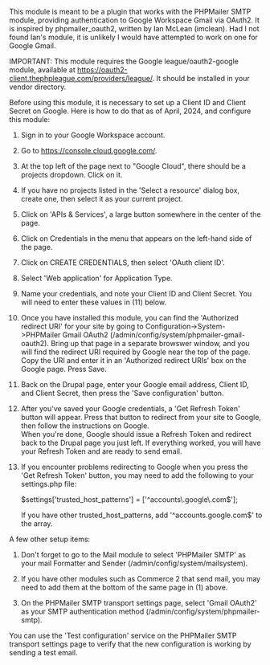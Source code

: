 This module is meant to be a plugin that works with the PHPMailer SMTP module, providing
authentication to Google Workspace Gmail via OAuth2.  It is inspired by phpmailer_oauth2,
written by Ian McLean (imclean).  Had I not found Ian's module, it is unlikely I would
have attempted to work on one for Google Gmail.

IMPORTANT:  This module requires the Google league/oauth2-google module, available at 
https://oauth2-client.thephpleague.com/providers/league/.  It should be installed in
your vendor directory.

Before using this module, it is necessary to set up a Client ID and Client Secret
on Google.  Here is how to do that as of April, 2024, and configure this module:

1.  Sign in to your Google Workspace account.

2.  Go to https://console.cloud.google.com/.

3.  At the top left of the page next to "Google Cloud", there should be a projects dropdown. 
    Click on it.

4.  If you have no projects listed in the 'Select a resource' dialog box, create one,
    then select it as your current project.

5.  Click on 'APIs & Services', a large button somewhere in the center of the page.

6.  Click on Credentials in the menu that appears on the left-hand side of the page.

7.  Click on CREATE CREDENTIALS, then select 'OAuth client ID'.

8.  Select 'Web application' for Application Type.

9.  Name your credentials, and note your Client ID and Client Secret.  You will need to 
    enter these values in (11) below.

10. Once you have installed this module, you can find the 'Authorized redirect URI' for your site
    by going to Configuration->System->PHPMailer Gmail OAuth2 (/admin/config/system/phpmailer-gmail-oauth2).
    Bring up that page in a separate browswer window, and you will find the redirect URI required by 
    Google near the top of the page.  Copy the URI and enter it in an 'Authorized redirect URIs' box 
    on the Google page.  Press Save.  

11. Back on the Drupal page, enter your Google email address, Client ID, and Client Secret, then press
    the 'Save configuration' button.

12. After you've saved your Google credentials, a 'Get Refresh Token' button will appear.  Press 
    that button to redirect from your site to Google, then follow the instructions on Google.  
    When you're done, Google should issue a Refresh Token and redirect back to the Drupal page you 
    just left.  If everything worked, you will have your Refresh Token and are ready to send email.

13. If you encounter problems redirecting to Google when you press the 'Get Refresh Token' button,
    you may need to add the following to your settings.php file:

    $settings['trusted_host_patterns'] = ['^accounts\.google\.com$'];

    If you have other trusted_host_patterns, add '^accounts\.google\.com$' to the array.

A few other setup items:

1.  Don't forget to go to the Mail module to select 'PHPMailer SMTP' as your mail Formatter and Sender
    (/admin/config/system/mailsystem).

2.  If you have other modules such as Commerce 2 that send mail, you may need to add them at the 
    bottom of the same page in (1) above.

3.  On the PHPMailer SMTP transport settings page, select 'Gmail OAuth2' as your SMTP authentication method
    (/admin/config/system/phpmailer-smtp).

You can use the 'Test configuration' service on the PHPMailer SMTP transport settings page to verify that
the new configuration is working by sending a test email.
